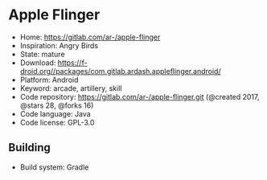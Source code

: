 # Apple Flinger

- Home: https://gitlab.com/ar-/apple-flinger
- Inspiration: Angry Birds
- State: mature
- Download: https://f-droid.org//packages/com.gitlab.ardash.appleflinger.android/
- Platform: Android
- Keyword: arcade, artillery, skill
- Code repository: https://gitlab.com/ar-/apple-flinger.git (@created 2017, @stars 28, @forks 16)
- Code language: Java
- Code license: GPL-3.0

## Building

- Build system: Gradle
